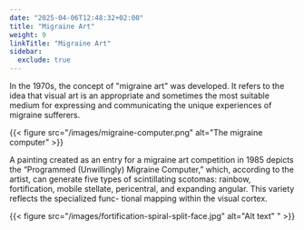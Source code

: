 ```yaml
---
date: "2025-04-06T12:48:32+02:00"
title: "Migraine Art"
weight: 9
linkTitle: "Migraine Art"
sidebar:
  exclude: true
---
```


In the 1970s, the concept of "migraine art" was developed. It refers to the idea that visual art is an appropriate and sometimes the most suitable medium for expressing and communicating the unique experiences of migraine sufferers.

{{< figure src="/images/migraine-computer.png" alt="The migraine computer"  >}}

A painting created as an entry for a migraine art competition in 1985
depicts the “Programmed (Unwillingly) Migraine Computer,” which, according to the
artist, can generate five types of scintillating scotomas: rainbow, fortification, mobile
stellate, pericentral, and expanding angular. This variety reflects the specialized func-
tional mapping within the visual cortex.

{{< figure src="/images/fortification-spiral-split-face.jpg" alt="Alt text" " >}}
